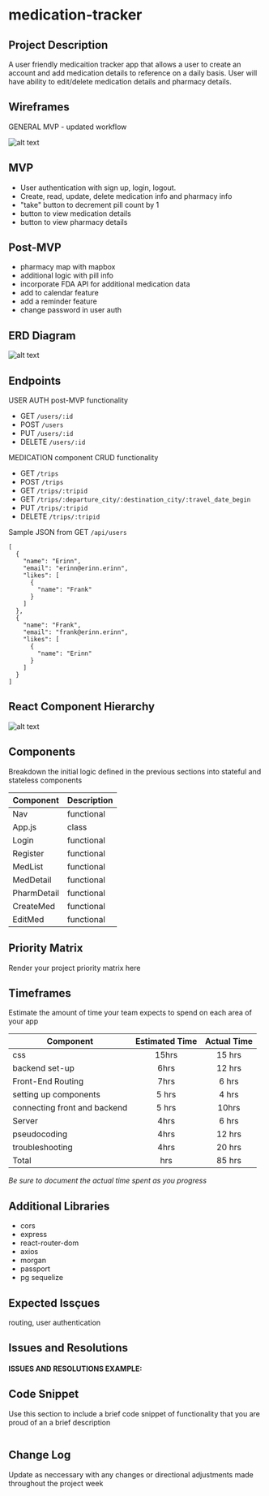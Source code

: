 # medication-tracker

## Project Description

A user friendly medicaition tracker app that allows a user to create an account and add medication details to reference on a daily basis. User will have ability to edit/delete medication details and pharmacy details. 

## Wireframes

GENERAL MVP - updated workflow 

![alt text](https://res.cloudinary.com/rachelml/image/upload/v1581712500/Untitled_Diagram_b8be68.png)



## MVP
- User authentication with sign up, login, logout.
- Create, read, update, delete medication info and pharmacy info
- "take" button to decrement pill count by 1 
- button to view medication details
- button to view pharmacy details



## Post-MVP
- pharmacy map with mapbox
- additional logic with pill info  
- incorporate FDA API for additional medication data
- add to calendar feature 
- add a reminder feature
- change password in user auth



## ERD Diagram
![alt text](https://res.cloudinary.com/rachelml/image/upload/v1581706850/Screen_Shot_2020-02-14_at_2.00.29_PM_czjnkv.png)



## Endpoints

USER AUTH post-MVP functionality 
- GET `/users/:id`
- POST `/users`
- PUT `/users/:id`
- DELETE `/users/:id`

MEDICATION component CRUD functionality 
- GET `/trips`
- POST `/trips`
- GET `/trips/:tripid`
- GET `/trips/:departure_city/:destination_city/:travel_date_begin`
- PUT `/trips/:tripid`
- DELETE `/trips/:tripid`

Sample JSON from GET `/api/users`

  ```
  [
    {
      "name": "Erinn",
      "email": "erinn@erinn.erinn",
      "likes": [
        {
          "name": "Frank"
        }
      ]
    },
    {
      "name": "Frank",
      "email": "frank@erinn.erinn",
      "likes": [
        {
          "name": "Erinn"
        }
      ]
    }
  ]
  ```


## React Component Hierarchy

![alt text](https://res.cloudinary.com/rachelml/image/upload/v1581707503/IMG_9975_armcfa.jpg)


## Components

Breakdown the initial logic defined in the previous sections into stateful and stateless components

| Component | Description | 
| --- | :--- |
| Nav |functional |
| App.js  | class | 
| Login | functional  |
| Register | functional |
| MedList   | functional |
| MedDetail   | functional |
| PharmDetail   | functional |
| CreateMed   | functional |
| EditMed   | functional |


## Priority Matrix

Render your project priority matrix here

## Timeframes

Estimate the amount of time your team expects to spend on each area of your app

| Component | Estimated Time | Actual Time |
| --- | :---: | :---: |
| css| 15hrs | 15 hrs |
| backend set-up | 6hrs | 12 hrs |
| Front-End Routing | 7hrs | 6 hrs |
| setting up components | 5 hrs | 4 hrs |
| connecting front and backend | 5 hrs | 10hrs |
| Server | 4hrs | 6 hrs |
| pseudocoding | 4hrs | 12 hrs |
| troubleshooting | 4hrs |  20 hrs|
| Total | hrs | 85 hrs |

_Be sure to document the actual time spent as you progress_

## Additional Libraries
- cors
- express
- react-router-dom
- axios 
- morgan
- passport 
- pg sequelize

## Expected Issçues
routing, user authentication

## Issues and Resolutions

#### ISSUES AND RESOLUTIONS EXAMPLE:


## Code Snippet

Use this section to include a brief code snippet of functionality that you are proud of an a brief description  

```

```

## Change Log

Update as neccessary with any changes or directional adjustments made throughout the project week